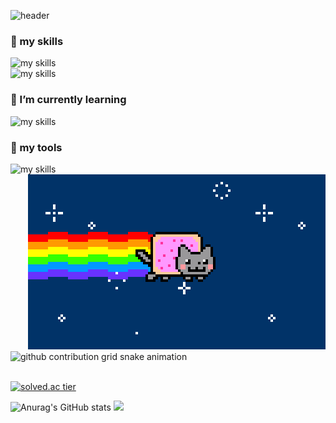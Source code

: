 ![header](https://capsule-render.vercel.app/api?type=waving&color=auto&height=300&section=header&text=jiho_seo&fontSize=70)

<div>
	
### 🌱 my skills
<img alt="my skills" src="https://skillicons.dev/icons?theme=light&perline=8&i=py,django,sqlite" /><br>
<img alt="my skills" src="https://skillicons.dev/icons?theme=light&perline=8&i=html,css,bootstrap" />

### 🌱 I’m currently learning
<img alt="my skills" src="https://skillicons.dev/icons?theme=light&perline=8&i=java,spring,mysql" />

### 🌱 my tools
<img alt="my skills" src="https://skillicons.dev/icons?theme=light&perline=8&i=github,gitlab,git,vscode" />
<div/>
	
<div align="right">
  <a href="https://timkayhou.com/">
    <img src="https://raw.githubusercontent.com/timkayhou/my-pictures/main/gif/Cat-Nyan-Gif.gif"/>
  </a>
</div>


<picture>
  <source media="(prefers-color-scheme: dark)" srcset="https://raw.githubusercontent.com/NEU-chaldea/NEU-chaldea/output/github-contribution-grid-snake-dark.svg">
  <source media="(prefers-color-scheme: light)" srcset="https://raw.githubusercontent.com/NEU-chaldea/NEU-chaldea/output/github-contribution-grid-snake.svg">
  <img alt="github contribution grid snake animation" src="https://raw.githubusercontent.com/NEU-chaldea/NEU-chaldea/output/github-contribution-grid-snake.svg">
</picture>



<br>[![solved.ac tier](http://mazassumnida.wtf/api/generate_badge?boj=cjsrhd882)](https://solved.ac/cjsrhd882)

![Anurag's GitHub stats](https://github-readme-stats.vercel.app/api?username=NEU-chaldea&show_icons=true&theme=noctis_minimus)
<img src="https://github-readme-stats.vercel.app/api/top-langs/?username=NEU-chaldea&theme=tokyonight">
	
